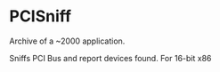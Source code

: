 # PCISniff

Archive of a ~2000 application.

Sniffs PCI Bus and report devices found. For 16-bit x86 
